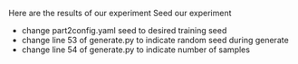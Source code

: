 Here are the results of our experiment
Seed our experiment 
* change part2config.yaml seed to desired training seed
* change line 53 of generate.py to indicate random seed during generate
* change line 54 of generate.py to indicate number of samples